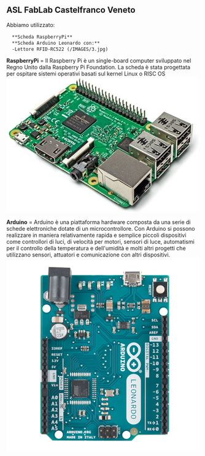  ## ASL FabLab Castelfranco Veneto

Abbiamo utilizzato:
    
      **Scheda RaspberryPi**
      **Scheda Arduino Leonardo con:**
      -Lettore RFID-RC522 (/IMAGES/3.jpg)
    


**RaspberryPi** = Il Raspberry Pi è un single-board computer sviluppato nel Regno Unito dalla Raspberry Pi Foundation. La scheda è stata progettata per ospitare sistemi operativi basati sul kernel Linux  o RISC OS
![1](/IMAGES/1.jpg)





**Arduino** = Arduino è una piattaforma hardware composta da una serie di schede elettroniche dotate di un microcontrollore. Con Arduino si possono realizzare in maniera relativamente rapida e semplice piccoli dispositivi come controllori di luci, di velocità per motori, sensori di luce, automatismi per il controllo della temperatura e dell&#39;umidità e molti altri progetti che utilizzano sensori, attuatori e comunicazione con altri dispositivi.
![2](/IMAGES/2.jpg)

      
